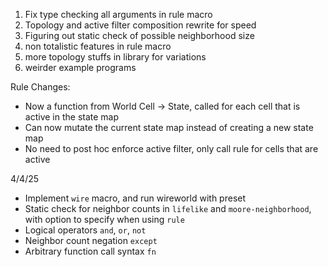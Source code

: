 1. Fix type checking all arguments in rule macro
2. Topology and active filter composition rewrite for speed 
3. Figuring out static check of possible neighborhood size
4. non totalistic features in rule macro
5. more topology stuffs in library for variations 
6. weirder example programs 

Rule Changes:
- Now a function from World Cell -> State, called for each cell that is active in the state map
- Can now mutate the current state map instead of creating a new state map
- No need to post hoc enforce active filter, only call rule for cells that are active 



4/4/25
- Implement `wire` macro, and run wireworld with preset 
- Static check for neighbor counts in `lifelike` and `moore-neighborhood`, with option to specify when using `rule`
- Logical operators `and`, `or`, `not`
- Neighbor count negation `except`
- Arbitrary function call syntax `fn`


